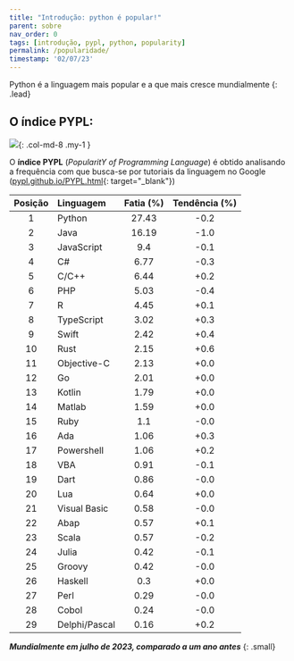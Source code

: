 ```yaml
---
title: "Introdução: python é popular!"
parent: sobre
nav_order: 0
tags: [introdução, pypl, python, popularity]
permalink: /popularidade/
timestamp: '02/07/23'
---
```


Python é a linguagem mais popular e a que mais cresce mundialmente
{: .lead}

## O índice PYPL:

![]({{site.baseurl}}/assets/images/pypl.png){: .col-md-8 .my-1 }

O **índice PYPL** (*PopularitY of Programming Language*) é obtido analisando a frequência com que busca-se por tutoriais da linguagem no Google ([pypl.github.io/PYPL.html](http://pypl.github.io/PYPL.html){: target="\_blank"})

| Posição	| Linguagem |	Fatia (%)	| Tendência (%) |
|:-------:|:--------- |:-----:|:---------:|
| 1 | Python |          27.43  | -0.2  |
| 2 | Java |          16.19  | -1.0  |
| 3 | JavaScript |          9.4  | -0.1  |
| 4 | C# |          6.77  | -0.3  |
| 5 | C/C++ |          6.44  | +0.2  |
| 6 | PHP |          5.03  | -0.4  |
| 7 | R |          4.45  | +0.1  |
| 8 | TypeScript |          3.02  | +0.3  |
| 9 | Swift |          2.42  | +0.4  |
| 10 | Rust |          2.15  | +0.6  |
| 11 | Objective-C |          2.13  | +0.0  |
| 12 | Go |          2.01  | +0.0  |
| 13 | Kotlin |          1.79  | +0.0  |
| 14 | Matlab |          1.59  | +0.0  |
| 15 | Ruby |          1.1  | -0.0  |
| 16 | Ada |          1.06  | +0.3  |
| 17 | Powershell |          1.06  | +0.2  |
| 18 | VBA |          0.91  | -0.1  |
| 19 | Dart |          0.86  | -0.0  |
| 20 | Lua |          0.64  | +0.0  |
| 21 | Visual Basic |          0.58  | -0.0  |
| 22 | Abap |          0.57  | +0.1  |
| 23 | Scala |          0.57  | -0.2  |
| 24 | Julia |          0.42  | -0.1  |
| 25 | Groovy |          0.42  | -0.0  |
| 26 | Haskell |          0.3  | +0.0  |
| 27 | Perl |          0.29  | -0.0  |
| 28 | Cobol |          0.24  | -0.0  |
| 29 | Delphi/Pascal |          0.16  | +0.2  |

***Mundialmente em julho de 2023, comparado a um ano antes***
{: .small}
